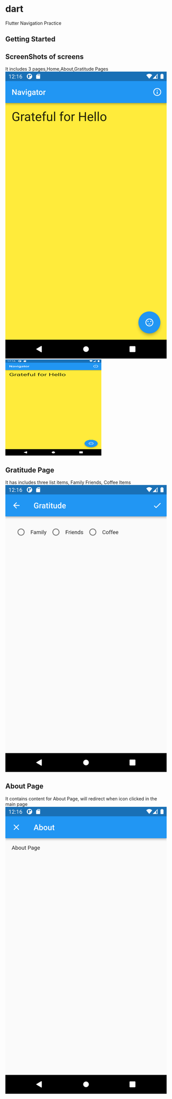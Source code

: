# dart
Flutter Navigation Practice
## Getting Started
## ScreenShots of screens
It includes 3 pages,Home,About,Gratitude Pages
![Home Screen](image1.png)
<img src="image1.png" alt="Image Alt Text" width="300" height="300">
## Gratitude Page 
It has includes three list items, Family Friends, Coffee Items
![Gratitude Page](image2.png)
## About Page
It contains content for About Page, will redirect when icon clicked in the main page
![About  Page](image3.png)
